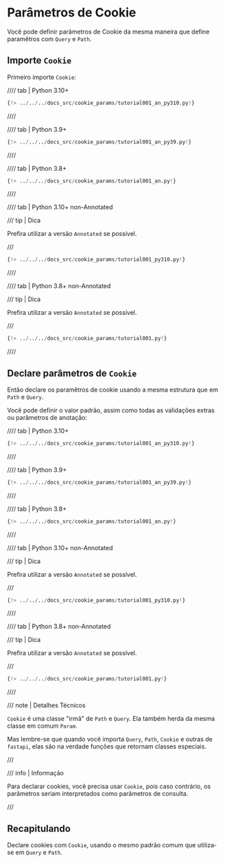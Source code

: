 # Parâmetros de Cookie

Você pode definir parâmetros de Cookie da mesma maneira que define paramêtros com `Query` e `Path`.

## Importe `Cookie`

Primeiro importe `Cookie`:

//// tab | Python 3.10+

```Python hl_lines="3"
{!> ../../../docs_src/cookie_params/tutorial001_an_py310.py!}
```

////

//// tab | Python 3.9+

```Python hl_lines="3"
{!> ../../../docs_src/cookie_params/tutorial001_an_py39.py!}
```

////

//// tab | Python 3.8+

```Python hl_lines="3"
{!> ../../../docs_src/cookie_params/tutorial001_an.py!}
```

////

//// tab | Python 3.10+ non-Annotated

/// tip | Dica

Prefira utilizar a versão `Annotated` se possível.

///

```Python hl_lines="1"
{!> ../../../docs_src/cookie_params/tutorial001_py310.py!}
```

////

//// tab | Python 3.8+ non-Annotated

/// tip | Dica

Prefira utilizar a versão `Annotated` se possível.

///

```Python hl_lines="3"
{!> ../../../docs_src/cookie_params/tutorial001.py!}
```

////

## Declare parâmetros de `Cookie`

Então declare os paramêtros de cookie usando a mesma estrutura que em `Path` e `Query`.

Você pode definir o valor padrão, assim como todas as validações extras ou parâmetros de anotação:


//// tab | Python 3.10+

```Python hl_lines="9"
{!> ../../../docs_src/cookie_params/tutorial001_an_py310.py!}
```

////

//// tab | Python 3.9+

```Python hl_lines="9"
{!> ../../../docs_src/cookie_params/tutorial001_an_py39.py!}
```

////

//// tab | Python 3.8+

```Python hl_lines="10"
{!> ../../../docs_src/cookie_params/tutorial001_an.py!}
```

////

//// tab | Python 3.10+ non-Annotated

/// tip | Dica

Prefira utilizar a versão `Annotated` se possível.

///

```Python hl_lines="7"
{!> ../../../docs_src/cookie_params/tutorial001_py310.py!}
```

////

//// tab | Python 3.8+ non-Annotated

/// tip | Dica

Prefira utilizar a versão `Annotated` se possível.

///

```Python hl_lines="9"
{!> ../../../docs_src/cookie_params/tutorial001.py!}
```

////

/// note | Detalhes Técnicos

`Cookie` é uma classe "irmã" de `Path` e `Query`. Ela também herda da mesma classe em comum `Param`.

Mas lembre-se que quando você importa `Query`, `Path`, `Cookie` e outras de `fastapi`, elas são na verdade funções que retornam classes especiais.

///

/// info | Informação

Para declarar cookies, você precisa usar `Cookie`, pois caso contrário, os parâmetros seriam interpretados como parâmetros de consulta.

///

## Recapitulando

Declare cookies com `Cookie`, usando o mesmo padrão comum que utiliza-se em `Query` e `Path`.
